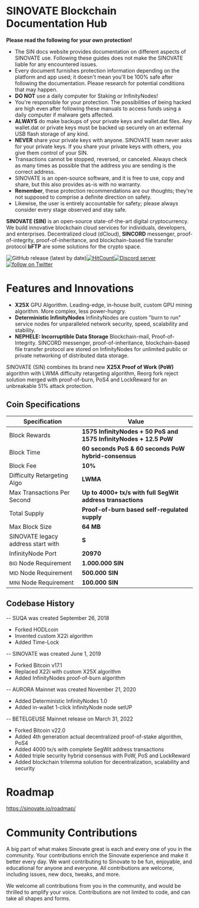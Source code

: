 
# SINOVATE Blockchain Documentation Hub

   **Please read the following for your own protection!**

-   The SIN docs website provides documentation on different aspects of SINOVATE use. Following these guides does not make the SINOVATE liable for any encountered issues.
-   Every document furnishes protection information depending on the platform and app used; it doesn't mean you'll be 100% safe after following the documentation. Please research for potential conditions that may happen.
-   **DO NOT** use a daily computer for Staking or InfinityNodes!
-   You're responsible for your protection. The possibilities of being hacked are high even after following these manuals to access funds using a daily computer if malware gets affected.
-   **ALWAYS** do make backups of your private keys and wallet.dat files. Any wallet.dat or private keys must be backed up securely on an external USB flash storage of any kind.
-   **NEVER** share your private keys with anyone. SINOVATE team never asks for your private keys. If you share your private keys with others, you give them control of your SIN.
-   Transactions cannot be stopped, reversed, or canceled. Always check as many times as possible that the address you are sending is the correct address.
-   SINOVATE is an open-source software, and it is free to use, copy and share, but this also provides as-is with no warranty.
-   **Remember**, these protection recommendations are our thoughts; they're not supposed to comprise a definite direction on safety.
-   Likewise, the user is entirely accountable for safety; please always consider every stage observed and stay safe.


**SINOVATE (SIN)** is an open-source state-of-the-art digital cryptocurrency. 
We build innovative blockchain cloud services for individuals, developers, and enterprises. 
Decentralized cloud (dCloud), **SINCORD** messenger, proof-of-integrity, proof-of-inheritance, and blockchain-based file transfer protocol **bFTP** are some solutions for the crypto space.

![GitHub release (latest by date)](https://img.shields.io/github/v/release/SINOVATEblockchain/SIN-core?label=release&style=flat-square)[![HitCount](http://hits.dwyl.com/SINOVATEblockchain/SIN-core.svg)](http://hits.dwyl.com/SINOVATEblockchain/SIN-core)<a href="https://discord.gg/WnRExsx"><img src="https://discordapp.com/api/guilds/494460434691391509/embed.png" alt="Discord server" /></a> <a href="https://twitter.com/intent/follow?screen_name=SinovateChain"><img src="https://img.shields.io/twitter/follow/SinovateChain.svg?style=social&logo=twitter" alt="follow on Twitter"></a>




# Features and Innovations

 - **X25X** GPU Algorithm. Leading-edge, in-house built, custom GPU mining algorithm. More complex, less power-hungry.
 - **Deterministic InfinityNodes** InfinityNodes are custom "burn to run" service nodes for unparalleled network security, speed, scalability and stability.
 - **NEPHELE: Incorruptible Data Storage** Blockchain-mail, Proof-of-Integrity. SINCORD messenger, proof-of-inheritance, blockchain-based file transfer protocol are stored on InfinityNodes for unlimited public or private networking of distributed data storage.

SINOVATE (SIN) combines its brand new **X25X Proof of Work (PoW)** algorithm with LWMA difficulty retargeting algorithm, Reorg fork reject solution merged with proof-of-burn, PoS4 and LockReward for an unbreakable 51% attack protection.




## Coin Specifications


|Specification| Value |
|--|--|
|Block Rewards  | **1575 InfinityNodes + 50 PoS and 1575 InfinityNodes + 12.5 PoW** |
|Block Time  | **60 seconds PoS & 60 seconds PoW hybrid-consensus** |
|Block Fee  | **10%** |
|Difficulty Retargeting Algo | **LWMA** | 
|Max Transactions Per Second  | **Up to 4000+ tx/s with full SegWit address transactions** |
|Total Supply  | **Proof-of-burn based self-regulated supply** |
|Max Block Size  | **64 MB** |
|SINOVATE legacy address start with  | **S** |
|InfinityNode Port  | **20970** |
|<small>BIG</small>  Node Requirement  | **1.000.000 SIN** |
|<small>MID</small>   Node Requirement  | **500.000 SIN** |
|<small>MINI</small>   Node Requirement  | **100.000 SIN** |



## Codebase History

--   SUQA was created September 26, 2018
-   Forked HODLcoin
-   Invented custom X22i algorithm
-   Added Time-Lock

--   SINOVATE was created June 1, 2019
-   Forked Bitcoin v17.1
-   Replaced X22i with custom X25X algorithm
-   Added InfinityNodes proof-of-burn algorithm

--   AURORA Mainnet was created November 21, 2020
-   Added Deterministic InfinityNodes 1.0
-   Added in-wallet 1-click InfinityNode node setUP


--   BETELGEUSE Mainnet release on March 31, 2022
-   Forked Bitcoin v22.0
-   Added 4th generation actual decentralized proof-of-stake algorithm, PoS4
-   Added 4000 tx/s with complete SegWit address transactions
-   Added triple security hybrid consensus with PoW, PoS and LockReward
-   Added blockchain trilemma solution for decentralization, scalability and security



# Roadmap
https://sinovate.io/roadmap/



# Community Contributions

A big part of what makes Sinovate great is each and every one of you in the community. Your contributions enrich the Sinovate experience and make it better every day. We want contributing to Sinovate to be fun, enjoyable, and educational for anyone and everyone. All contributions are welcome, including issues, new docs, tweaks, and more.   
  
We welcome all contributions from you in the community, and would be thrilled to amplify your voice. Contributions are not limited to code, and can take all shapes and forms.



